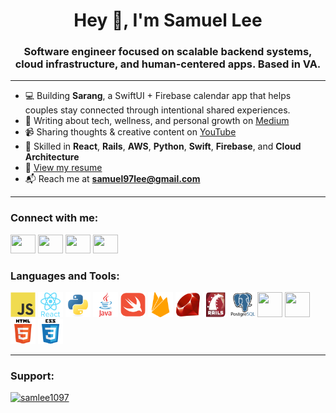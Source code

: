 <h1 align="center">Hey 👋, I'm Samuel Lee</h1>
<h3 align="center">Software engineer focused on scalable backend systems, cloud infrastructure, and human-centered apps. Based in VA.</h3>

---

- 💻 Building **Sarang**, a SwiftUI + Firebase calendar app that helps couples stay connected through intentional shared experiences.
- 🧠 Writing about tech, wellness, and personal growth on [Medium](https://medium.com/@samlee1097)
- 📹 Sharing thoughts & creative content on [YouTube](https://www.youtube.com/channel/UCkP6LeBPzMzCR4Kam1RiMhA/)
- 🧰 Skilled in **React**, **Rails**, **AWS**, **Python**, **Swift**, **Firebase**, and **Cloud Architecture**
- 📄 [View my resume](https://drive.google.com/file/d/1TNL_1ZN1fZTOKbA22OxExdNgTA9nEGl7/view?usp=drivesdk)
- 📬 Reach me at **samuel97lee@gmail.com**

---

<h3 align="left">Connect with me:</h3>
<p align="left">
  <a href="https://linkedin.com/in/samlee1097" target="blank"><img src="https://raw.githubusercontent.com/rahuldkjain/github-profile-readme-generator/master/src/images/icons/Social/linked-in-alt.svg" height="30" width="40" /></a>
  <a href="https://medium.com/@samlee1097" target="blank"><img src="https://raw.githubusercontent.com/rahuldkjain/github-profile-readme-generator/master/src/images/icons/Social/medium.svg" height="30" width="40" /></a>
  <a href="https://www.youtube.com/channel/UCkP6LeBPzMzCR4Kam1RiMhA/" target="blank"><img src="https://raw.githubusercontent.com/rahuldkjain/github-profile-readme-generator/master/src/images/icons/Social/youtube.svg" height="30" width="40" /></a>
  <a href="https://www.leetcode.com/samlee1097" target="blank"><img src="https://raw.githubusercontent.com/rahuldkjain/github-profile-readme-generator/master/src/images/icons/Social/leet-code.svg" height="30" width="40" /></a>
</p>

<h3 align="left">Languages and Tools:</h3>
<p align="left">
  <img src="https://raw.githubusercontent.com/devicons/devicon/master/icons/javascript/javascript-original.svg" width="40" height="40"/> 
  <img src="https://raw.githubusercontent.com/devicons/devicon/master/icons/react/react-original-wordmark.svg" width="40" height="40"/> 
  <img src="https://raw.githubusercontent.com/devicons/devicon/master/icons/python/python-original.svg" width="40" height="40"/>
  <img src="https://raw.githubusercontent.com/devicons/devicon/master/icons/java/java-original-wordmark.svg" width="40" height="40"/>
  <img src="https://raw.githubusercontent.com/devicons/devicon/master/icons/swift/swift-original.svg" width="40" height="40"/>
  <img src="https://raw.githubusercontent.com/devicons/devicon/master/icons/firebase/firebase-plain.svg" width="40" height="40"/>
  <img src="https://raw.githubusercontent.com/devicons/devicon/master/icons/ruby/ruby-original.svg" width="40" height="40"/> 
  <img src="https://raw.githubusercontent.com/devicons/devicon/master/icons/rails/rails-original-wordmark.svg" width="40" height="40"/> 
  <img src="https://raw.githubusercontent.com/devicons/devicon/master/icons/postgresql/postgresql-original-wordmark.svg" width="40" height="40"/>
  <img src="https://www.vectorlogo.zone/logos/amazon_aws/amazon_aws-icon.svg" width="40" height="40"/>
  <img src="https://www.vectorlogo.zone/logos/getpostman/getpostman-icon.svg" width="40" height="40"/>
  <img src="https://raw.githubusercontent.com/devicons/devicon/master/icons/html5/html5-original-wordmark.svg" width="40" height="40"/>
  <img src="https://raw.githubusercontent.com/devicons/devicon/master/icons/css3/css3-original-wordmark.svg" width="40" height="40"/>
</p>

---

<h3 align="left">Support:</h3>
<p><a href="https://www.buymeacoffee.com/samlee1097"><img src="https://cdn.buymeacoffee.com/buttons/v2/default-yellow.png" height="50" width="210" alt="samlee1097" /></a></p>
